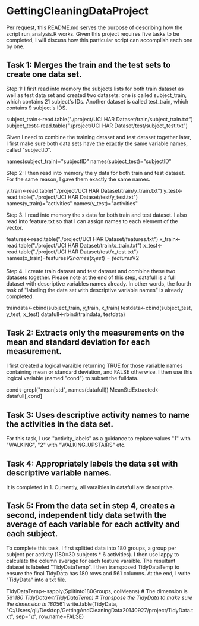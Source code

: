 GettingCleaningDataProject
==========================

Per request, this README.md serves the purpose of describing how the script run_analysis.R works.  Given this project requires five tasks to be completed, I will discuss how this particular script can accomplish each one by one.

Task 1: Merges the train and the test sets to create one data set.
-------------------------------------------------------------------


Step 1: 
I first read into memory the subjects lists for both train dataset as well as test data set and created two datasets: one is called subject_train, which contains 21 subject's IDs. Another dataset is called test_train, which contains 9 subject's IDS.  

subject_train<-read.table("./project/UCI HAR Dataset/train/subject_train.txt")
subject_test<-read.table("./project/UCI HAR Dataset/test/subject_test.txt")

Given I need to combine the training dataset and test dataset together later, I first make sure both data sets have the exactly the same variable names, called "subjectID".

names(subject_train)="subjectID"
names(subject_test)="subjectID"


Step 2: 
I then read into memory the y data for both train and test dataset. For the same reason, I gave them exactly the same names.

y_train<-read.table("./project/UCI HAR Dataset/train/y_train.txt")
y_test<-read.table("./project/UCI HAR Dataset/test/y_test.txt")
names(y_train)="activities"
names(y_test)="activities"

Step 3.
I read into memory the x data for both train and test dataset. I also read into feature.txt so that I can assign names to each element of the vector.

features<-read.table("./project/UCI HAR Dataset/features.txt")
x_train<-read.table("./project/UCI HAR Dataset/train/x_train.txt")
x_test<-read.table("./project/UCI HAR Dataset/test/x_test.txt")
names(x_train)=features$V2
names(x_test)=features$V2

Step 4. 
I create train dataset and test dataset and combine these two datasets together. Please note at the end of this step, datafull is a full dataset with descriptive variables names already. In other words, the fourth task of "labeling the data set with descriptive variable names" is already completed. 

traindata<-cbind(subject_train, y_train, x_train)
testdata<-cbind(subject_test, y_test, x_test)
datafull<-rbind(traindata, testdata)


Task 2: Extracts only the measurements on the mean and standard deviation for each measurement.
-------------------------------------------------------------------------------------------------

I first created a logical varaible returning TRUE for those variable names containing mean or standard deviation, and FALSE otherwise. I then use this logical variable (named "cond") to subset the fulldata.

cond<-grepl("mean|std", names(datafull)) 
MeanStdExtracted<-datafull[,cond]

Task 3: Uses descriptive activity names to name the activities in the data set.
-------------------------------------------------------------------------------

For this task, I use "activity_labels" as a guidance to replace values "1" with "WALKING", "2" with "WALKING_UPSTAIRS" etc.

Task 4: Appropriately labels the data set with descriptive variable names. 
---------------------------------------------------------------------------

It is completed in 1. Currently, all varaibles in datafull are descriptive.

Task 5: From the data set in step 4, creates a second, independent tidy data setwith the average of each variable for each activity and each subject.
----------------------------------------------------------------------------------------------------------------------------

To complete this task, I first splitted data into 180 groups, a group per subject per activity (180=30 subjects * 6 activities). I then use lappy to calculate the column average for each feature varaible. The resultant dataset is labeled "TidyDataTemp". I then transposed TidyDataTemp to ensure the final TidyData has 180 rows and 561 columns. At the end, I write "TidyData" into a txt file. 

TidyDataTemp<-sapply(Splitinto180Groups, colMeans) # The dimension is 561*180
TidyData<-t(TidyDataTemp) # Transpose the TidyData to make sure the dimension is 180*561
write.table(TidyData, "C:/Users/qli/Desktop/GettingAndCleaningData20140927/project/TidyData.txt", sep="\t", row.name=FALSE)







